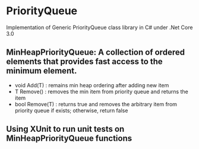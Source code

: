 # PriorityQueue
Implementation of Generic PriorityQueue class library in C# under .Net Core 3.0
## MinHeapPriorityQueue: A collection of ordered elements that provides fast access to the minimum element.
  - void Add(T) : remains min heap ordering after adding new item
  - T Remove() : removes the min item from priority queue and returns the item
  - bool Remove(T) : returns true and removes the arbitrary item from priority queue if exists; otherwise, return false
  
## Using XUnit to run unit tests on MinHeapPriorityQueue functions
